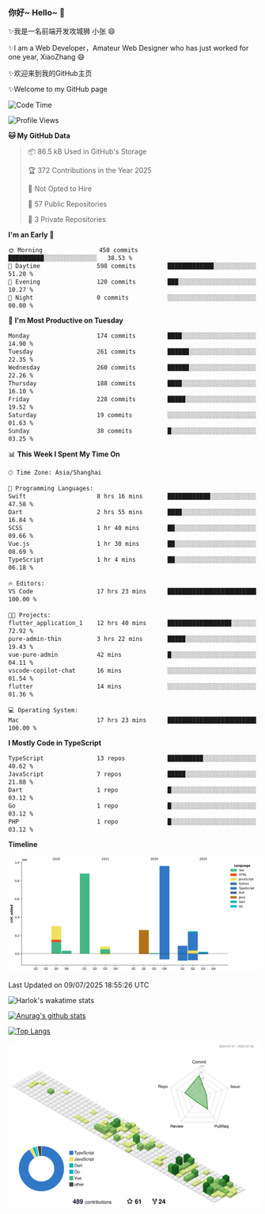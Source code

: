 ### 你好~ Hello~ 👋

✨我是一名前端开发攻城狮 小张 😄

✨I am a Web Developer，Amateur Web Designer who has just worked for one year, XiaoZhang 😄

✨欢迎来到我的GitHub主页

✨Welcome to my GitHub page
<!--
**7148505/7148505** is a ✨ _special_ ✨ repository because its `README.md` (this file) appears on your GitHub profile.

Here are some ideas to get you started:

- 🔭 I’m currently working on ...
- 🌱 I’m currently learning ...
- 👯 I’m looking to collaborate on ...
- 🤔 I’m looking for help with ...
- 💬 Ask me about ...
- 📫 How to reach me: ...
- 😄 Pronouns: ...
- ⚡ Fun fact: ...
-->

<!--START_SECTION:waka-->
![Code Time](http://img.shields.io/badge/Code%20Time-2%2C763%20hrs%203%20mins-blue)

![Profile Views](http://img.shields.io/badge/Profile%20Views-1-blue)

**🐱 My GitHub Data** 

> 📦 86.5 kB Used in GitHub's Storage 
 > 
> 🏆 372 Contributions in the Year 2025
 > 
> 🚫 Not Opted to Hire
 > 
> 📜 57 Public Repositories 
 > 
> 🔑 3 Private Repositories 
 > 
**I'm an Early 🐤** 

```text
🌞 Morning                450 commits         ██████████░░░░░░░░░░░░░░░   38.53 % 
🌆 Daytime                598 commits         █████████████░░░░░░░░░░░░   51.20 % 
🌃 Evening                120 commits         ███░░░░░░░░░░░░░░░░░░░░░░   10.27 % 
🌙 Night                  0 commits           ░░░░░░░░░░░░░░░░░░░░░░░░░   00.00 % 
```
📅 **I'm Most Productive on Tuesday** 

```text
Monday                   174 commits         ████░░░░░░░░░░░░░░░░░░░░░   14.90 % 
Tuesday                  261 commits         ██████░░░░░░░░░░░░░░░░░░░   22.35 % 
Wednesday                260 commits         ██████░░░░░░░░░░░░░░░░░░░   22.26 % 
Thursday                 188 commits         ████░░░░░░░░░░░░░░░░░░░░░   16.10 % 
Friday                   228 commits         █████░░░░░░░░░░░░░░░░░░░░   19.52 % 
Saturday                 19 commits          ░░░░░░░░░░░░░░░░░░░░░░░░░   01.63 % 
Sunday                   38 commits          █░░░░░░░░░░░░░░░░░░░░░░░░   03.25 % 
```


📊 **This Week I Spent My Time On** 

```text
🕑︎ Time Zone: Asia/Shanghai

💬 Programming Languages: 
Swift                    8 hrs 16 mins       ████████████░░░░░░░░░░░░░   47.58 % 
Dart                     2 hrs 55 mins       ████░░░░░░░░░░░░░░░░░░░░░   16.84 % 
SCSS                     1 hr 40 mins        ██░░░░░░░░░░░░░░░░░░░░░░░   09.66 % 
Vue.js                   1 hr 30 mins        ██░░░░░░░░░░░░░░░░░░░░░░░   08.69 % 
TypeScript               1 hr 4 mins         ██░░░░░░░░░░░░░░░░░░░░░░░   06.18 % 

🔥 Editors: 
VS Code                  17 hrs 23 mins      █████████████████████████   100.00 % 

🐱‍💻 Projects: 
flutter_application_1    12 hrs 40 mins      ██████████████████░░░░░░░   72.92 % 
pure-admin-thin          3 hrs 22 mins       █████░░░░░░░░░░░░░░░░░░░░   19.43 % 
vue-pure-admin           42 mins             █░░░░░░░░░░░░░░░░░░░░░░░░   04.11 % 
vscode-copilot-chat      16 mins             ░░░░░░░░░░░░░░░░░░░░░░░░░   01.54 % 
flutter                  14 mins             ░░░░░░░░░░░░░░░░░░░░░░░░░   01.36 % 

💻 Operating System: 
Mac                      17 hrs 23 mins      █████████████████████████   100.00 % 
```

**I Mostly Code in TypeScript** 

```text
TypeScript               13 repos            ██████████░░░░░░░░░░░░░░░   40.62 % 
JavaScript               7 repos             █████░░░░░░░░░░░░░░░░░░░░   21.88 % 
Dart                     1 repo              █░░░░░░░░░░░░░░░░░░░░░░░░   03.12 % 
Go                       1 repo              █░░░░░░░░░░░░░░░░░░░░░░░░   03.12 % 
PHP                      1 repo              █░░░░░░░░░░░░░░░░░░░░░░░░   03.12 % 
```



**Timeline**

![Lines of Code chart](https://raw.githubusercontent.com/littleCareless/littleCareless/master/assets/bar_graph.png)


 Last Updated on 09/07/2025 18:55:26 UTC
<!--END_SECTION:waka-->
![Harlok's wakatime stats](https://github-readme-stats.vercel.app/api/wakatime?username=littleCareless)

[![Anurag's github stats](https://github-readme-stats.vercel.app/api?username=littleCareless)](https://github.com/anuraghazra/github-readme-stats)

[![Top Langs](https://github-readme-stats.vercel.app/api/top-langs/?username=littleCareless&layout=compact)](https://github.com/anuraghazra/github-readme-stats)

![](./profile-3d-contrib/profile-green-animate.svg)
